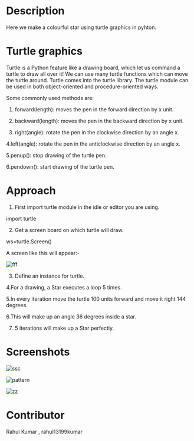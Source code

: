 # Description

Here we make a colourful star using turtle graphics in pyhton.


# Turtle graphics

Turtle is a Python feature like a drawing board, which let us command a turtle to draw all over it! We can use many turtle functions which can move the turtle around. Turtle comes into the turtle library. The turtle module can be used in both object-oriented and procedure-oriented ways.

Some commonly used methods are:

1. forward(length): moves the pen in the forward direction by x unit.

2. backward(length): moves the pen in the backward direction by x unit.

3. right(angle): rotate the pen in the clockwise direction by an angle x.

4.left(angle): rotate the pen in the anticlockwise direction by an angle x.

5.penup(): stop drawing of the turtle pen.

6.pendown(): start drawing of the turtle pen.


# Approach 

1. First import turtle module in the idle or editor you are using.

import turtle 

2. Get a screen board on which turtle will draw.

ws=turtle.Screen()

A screen like this will appear:-

![fff](https://user-images.githubusercontent.com/55308841/103056873-33ce5980-45c4-11eb-9c98-9fff6fcfdea2.png)

3. Define an instance for turtle.

4.For a drawing, a Star executes a loop 5 times.

5.In every iteration move the turtle 100 units forward and move it right 144 degrees.

6.This will make up an angle 36 degrees inside a star.

7. 5 iterations will make up a Star perfectly.


# Screenshots

![ssc](https://user-images.githubusercontent.com/55308841/103392885-d8f9ac80-4b45-11eb-9600-abcc6e499710.png)

![pattern](https://user-images.githubusercontent.com/55308841/103056875-36c94a00-45c4-11eb-8fa3-13c204c69657.png)


![zz](https://user-images.githubusercontent.com/55308841/103392886-dac37000-4b45-11eb-92f8-2eab73500a98.png)


# Contributor

Rahul Kumar , rahul13199kumar

